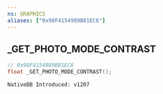 ```yaml
---
ns: GRAPHICS
aliases: ["0x98F4154989B81EC6"]
---
```

## _GET_PHOTO_MODE_CONTRAST

```c
// 0x98F4154989B81EC6
float _GET_PHOTO_MODE_CONTRAST();
```

```
NativeDB Introduced: v1207
```

